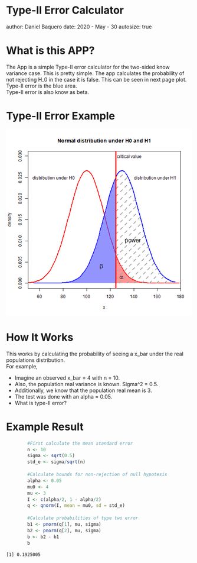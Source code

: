 Type-II Error Calculator
========================================================
author: Daniel Baquero
date: 2020 - May - 30
autosize: true

What is this APP?
========================================================

The App is a simple Type-II error calculator for the two-sided know variance case.
This is pretty simple. The app calculates the probability of not rejecting H_0 in the
case it is false. This can be seen in next page plot.  
Type-II error is the blue area.  
Type-II error is also know as beta.

Type-II Error Example
========================================================

![plot of chunk initialplot](Error_Calculator_Pitch-figure/initialplot-1.png)

How It Works
========================================================

This works by calculating the probability of seeing a x_bar under the real populations distribution.  
For example,  
- Imagine an observed x_bar = 4 with n = 10.  
- Also, the population real variance is known. Sigma^2 = 0.5.  
- Additionally, we know that the population real mean is 3.  
- The test was done with an alpha = 0.05.  
- What is type-II error?

Example Result
========================================================


```r
        #First calculate the mean standard error
        n <- 10
        sigma <- sqrt(0.5)
        std_e <- sigma/sqrt(n)
        
        #Calculate bounds for non-rejection of null hypotesis
        alpha <- 0.05
        mu0 <- 4
        mu <- 3
        I <- c(alpha/2, 1 - alpha/2)
        q <- qnorm(I, mean = mu0, sd = std_e)
        
        #Calculate probabilities of type two error
        b1 <- pnorm(q[1], mu, sigma)
        b2 <- pnorm(q[2], mu, sigma)
        b <- b2 - b1
        b
```

```
[1] 0.1925005
```

